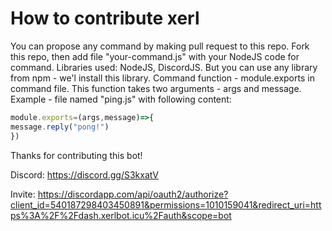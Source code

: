 # How to contribute xerl
You can propose any command by making pull request to this repo.
Fork this repo, then add file "your-command.js" with your NodeJS code for command.
Libraries used: NodeJS, DiscordJS. But you can use any library from npm - we'l install this library.
Command function - module.exports in command file. This function takes two arguments - args and message.
Example - file named "ping.js" with following content:
```javascript
module.exports=(args,message)=>{
message.reply("pong!")
})
```
Thanks for contributing this bot!

Discord: https://discord.gg/S3kxatV

Invite: https://discordapp.com/api/oauth2/authorize?client_id=540187298403450891&permissions=1010159041&redirect_uri=https%3A%2F%2Fdash.xerlbot.icu%2Fauth&scope=bot
